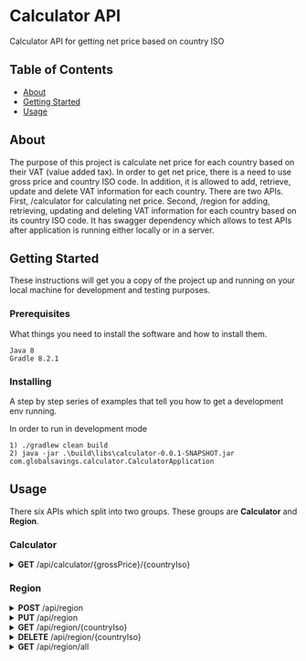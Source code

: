 # Calculator API
Calculator API for getting net price based on country ISO

## Table of Contents
+ [About](#about)
+ [Getting Started](#getting_started)
+ [Usage](#usage)

## About <a name = "about"></a>
The purpose of this project is calculate net price for each country based on their VAT (value added tax). In order to get net price, there is a need to use gross price and country ISO code. In addition, it is allowed to add, retrieve, update and delete VAT information for each country. 
There are two APIs. First, /calculator for calculating net price. Second, /region for adding, retrieving, updating and deleting VAT information for each country based on its country ISO code.
It has swagger dependency which allows to test APIs after application is running either locally or in a server.

## Getting Started <a name = "getting_started"></a>
These instructions will get you a copy of the project up and running on your local machine for development and testing purposes.

### Prerequisites

What things you need to install the software and how to install them.

```
Java 8
Gradle 8.2.1
```

### Installing

A step by step series of examples that tell you how to get a development env running.

In order to run in development mode

```
1) ./gradlew clean build
2) java -jar .\build\libs\calculator-0.0.1-SNAPSHOT.jar com.globalsavings.calculator.CalculatorApplication
```

## Usage <a name = "usage"></a>

There six APIs which split into two groups. These groups are <b>Calculator</b> and <b>Region</b>.

### Calculator

<details>

<summary><b>GET</b> /api/calculator/{grossPrice}/{countryIso}</summary>

<b>URL Params:</b>
```
curl -X GET "http://localhost:8080/api/calculator/100/DE" -H "accept: application/json"
```

<b>Required:</b>
<code>grossPrice </code>
<code>countryIso</code>

<b>Data Params:</b>
None

<b>Success Response:</b>
Code: 200
Content: 
<code>
{
  "grossPrice": 100,
  "netPrice": 85,
  "countryIso": "DE"
}
</code>

</details>

### Region

<details>

<summary><b>POST</b> /api/region</summary>

<b>URL Params:</b>
```
curl -X POST "http://localhost:8080/api/region" -H "accept: application/json" -H "Content-Type: application/json" -d "{ \"countryIso\": \"DE\", \"countryName\": \"Germany\", \"vat\": 0.15}"
```

<b>Required:</b>
All parameters required.

<b>Data Params:</b>
<code>
{
  "countryIso": "DE",
  "countryName": "Germany",
  "vat": 0.15
}
</code>

<b>Success Response:</b>
Code: 201
Content: 
<code>
{
  "countryIso": "DE",
  "countryName": "Germany",
  "vat": 0.15
}
</code>
</details>

<details>

<summary><b>PUT</b> /api/region</summary>

<b>URL Params:</b>
```
curl -X PUT "http://localhost:8080/api/region" -H "accept: application/json" -H "Content-Type: application/json" -d "{ \"countryIso\": \"DE\", \"countryName\": \"Germany\", \"vat\": 0.20}"
```

<b>Required:</b>
All parameters required.

<b>Data Params:</b>
<code>
{
  "countryIso": "DE",
  "countryName": "Germany",
  "vat": 0.20
}
</code>

<b>Success Response:</b>
Code: 200
Content: 
<code>
{
  "countryIso": "DE",
  "countryName": "Germany",
  "vat": 0.20
}
</code>
</details>

<details>

<summary><b>GET</b> /api/region/{countryIso}</summary>

<b>URL Params:</b>
```
curl -X GET "http://localhost:8080/api/region/DE" -H "accept: application/json"
```

<b>Required:</b>
<code>countryIso</code>

<b>Data Params:</b>
None

<b>Success Response:</b>
Code: 200
Content: 
<code>
{
  "countryIso": "DE",
  "countryName": "Germany",
  "vat": 0.20
}
</code>

</details>

<details>

<summary><b>DELETE</b> /api/region/{countryIso}</summary>

<b>URL Params:</b>
```
curl -X DELETE "http://localhost:8080/api/region/DE" -H "accept: application/json"
```

<b>Required:</b>
<code>countryIso</code>

<b>Data Params:</b>
None

<b>Success Response:</b>
Code: 204
Content: No Content
</details>

<details>

<summary><b>GET</b> /api/region/all</summary>

<b>URL Params:</b>
```
curl -X GET "http://localhost:8080/api/region/all" -H "accept: application/json"
```

<b>Required:</b>
None

<b>Data Params:</b>
None

<b>Success Response:</b>
Code: 200
Content: 
<code>
[
  {
    "countryIso": "DE",
    "countryName": "Germany",
    "vat": 0.2
  }
]
</code>
</details>
